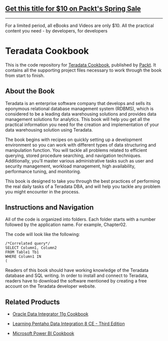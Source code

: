 ## [Get this title for $10 on Packt's Spring Sale](https://www.packt.com/B06642?utm_source=github&utm_medium=packt-github-repo&utm_campaign=spring_10_dollar_2022)
-----
For a limited period, all eBooks and Videos are only $10. All the practical content you need \- by developers, for developers

# Teradata Cookbook
This is the code repository for [Teradata Cookbook](https://www.packtpub.com/big-data-and-business-intelligence/teradata-cookbook?utm_source=github&utm_medium=repository&utm_campaign=9781787280786), published by [Packt](https://www.packtpub.com/?utm_source=github). It contains all the supporting project files necessary to work through the book from start to finish.
## About the Book
Teradata is an enterprise software company that develops and sells its eponymous relational database management system (RDBMS), which is considered to be a leading data warehousing solutions and provides data management solutions for analytics. This book will help you get all the practical information you need for the creation and implementation of your data warehousing solution using Teradata.

The book begins with recipes on quickly setting up a development environment so you can work with different types of data structuring and manipulation function. You will tackle all problems related to efficient querying, stored procedure searching, and navigation techniques. Additionally, you’ll master various administrative tasks such as user and security management, workload management, high availability, performance tuning, and monitoring.

This book is designed to take you through the best practices of performing the real daily tasks of a Teradata DBA, and will help you tackle any problem you might encounter in the process.

## Instructions and Navigation
All of the code is organized into folders. Each folder starts with a number followed by the application name. For example, Chapter02.



The code will look like the following:
```
/*Correlated query*/
SELECT Column1, Column2
FROM Table1 Tb1
WHERE Column1 IN
(
```

Readers of this book should have working knowledge of the Teradata database and SQL writing.
In order to install and connect to Teradata, readers have to download the software mentioned by creating a free account on the Teradata developer website.

## Related Products
* [Oracle Data Integrator 11g Cookbook](https://www.packtpub.com/big-data-and-business-intelligence/oracle-data-integrator-11g-cookbook?utm_source=github&utm_medium=repository&utm_campaign=9781849681742)

* [Learning Pentaho Data Integration 8 CE - Third Edition](https://www.packtpub.com/big-data-and-business-intelligence/learning-pentaho-data-integration-8-ce?utm_source=github&utm_medium=repository&utm_campaign=9781788292436)

* [Microsoft Power BI Cookbook](https://www.packtpub.com/big-data-and-business-intelligence/microsoft-power-bi-cookbook?utm_source=github&utm_medium=repository&utm_campaign=9781788290142)

